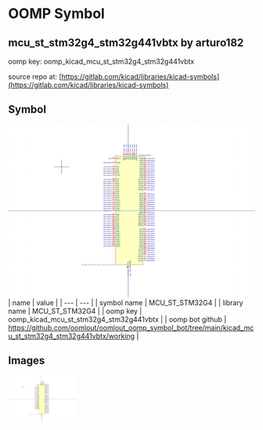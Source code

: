 # OOMP Symbol  
## mcu_st_stm32g4_stm32g441vbtx  by arturo182  
  
oomp key: oomp_kicad_mcu_st_stm32g4_stm32g441vbtx  
  
source repo at: [https://gitlab.com/kicad/libraries/kicad-symbols](https://gitlab.com/kicad/libraries/kicad-symbols)  
## Symbol  
  
[![working.png](working_600.png)](working.png)  
| name | value | 
| --- | --- | 
| symbol name | MCU_ST_STM32G4 | 
| library name | MCU_ST_STM32G4 | 
| oomp key | oomp_kicad_mcu_st_stm32g4_stm32g441vbtx | 
| oomp bot github | https://github.com/oomlout/oomlout_oomp_symbol_bot/tree/main/kicad_mcu_st_stm32g4_stm32g441vbtx/working | 
## Images  
  
[![working.png](working_140.png)](working.png)  
